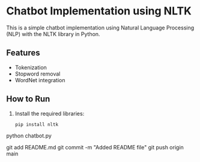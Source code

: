 # Chatbot Implementation using NLTK

This is a simple chatbot implementation using Natural Language Processing (NLP) with the NLTK library in Python.

## Features
- Tokenization
- Stopword removal
- WordNet integration

## How to Run
1. Install the required libraries:
   ```bash
   pip install nltk
python chatbot.py

git add README.md
git commit -m "Added README file"
git push origin main
